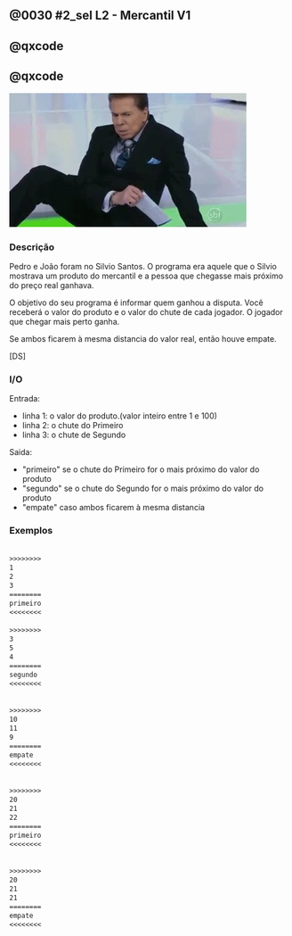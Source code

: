 ## @0030 #2_sel L2 - Mercantil V1
## @qxcode

## @qxcode

![Silvio Santos no chão](capa.jpg)


### Descrição

Pedro e João foram no Silvio Santos. O programa era aquele
que o Silvio mostrava um produto do mercantil e a pessoa
que chegasse mais próximo do preço real ganhava.

O objetivo do seu programa é informar quem ganhou a disputa.
Você receberá o valor do produto e o valor do chute de cada jogador.
O jogador que chegar mais perto ganha.

Se ambos ficarem à mesma distancia do valor real, então houve empate.

[DS]

### I/O
Entrada:
* linha 1: o valor do produto.(valor inteiro entre 1 e 100)
* linha 2: o chute do Primeiro
* linha 3: o chute de Segundo

Saida:
* "primeiro" se o chute do Primeiro for o mais próximo do valor do produto
* "segundo" se o chute do Segundo for o mais próximo do valor do produto
* "empate" caso ambos ficarem à mesma distancia

### Exemplos

```

>>>>>>>>
1
2
3
========
primeiro
<<<<<<<<

>>>>>>>>
3
5
4
========
segundo
<<<<<<<<


>>>>>>>>
10
11
9
========
empate
<<<<<<<<


>>>>>>>>
20
21
22
========
primeiro
<<<<<<<<


>>>>>>>>
20
21
21
========
empate
<<<<<<<<


```

<!---

>>>>>>>>

10
11
11
========
empate
<<<<<<<<


>>>>>>>>

10
12
11
========
segundo
<<<<<<<<


>>>>>>>>

10
11
7
========
primeiro
<<<<<<<<


>>>>>>>>

20
21
22
========
primeiro
<<<<<<<<


>>>>>>>>

20
22
18
========
empate
<<<<<<<<


>>>>>>>>

20
21
19
========
empate
<<<<<<<<

--->